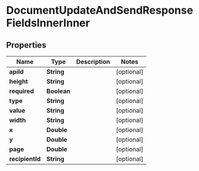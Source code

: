

# DocumentUpdateAndSendResponseFieldsInnerInner


## Properties

| Name | Type | Description | Notes |
|------------ | ------------- | ------------- | -------------|
|**apiId** | **String** |  |  [optional] |
|**height** | **String** |  |  [optional] |
|**required** | **Boolean** |  |  [optional] |
|**type** | **String** |  |  [optional] |
|**value** | **String** |  |  [optional] |
|**width** | **String** |  |  [optional] |
|**x** | **Double** |  |  [optional] |
|**y** | **Double** |  |  [optional] |
|**page** | **Double** |  |  [optional] |
|**recipientId** | **String** |  |  [optional] |



